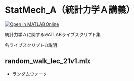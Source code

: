 # StatMech_A（統計力学Ａ講義）
[![Open in MATLAB Online](https://www.mathworks.com/images/responsive/global/open-in-matlab-online.svg)](https://matlab.mathworks.com/open/github/v1?repo=yoshy2003/StatMech_A)

統計力学Ａに関するMATLABライブスクリプト集

各ライブスクリプトの説明

## random_walk_lec_21v1.mlx

- ランダムウォーク
